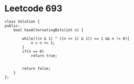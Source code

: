 # Leetcode 693
    class Solution {
    public:
        bool hasAlternatingBits(int n) {

            while(((n & 1) ^ ((n >> 1) & 1)) == 1 && n != 0){
                n = n >> 1;
            }
            if(n == 0)
                return true;


            return false;
        }
    };
